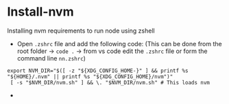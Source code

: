 # Install-nvm
Installing nvm requirements to run node using zshell

* Open `.zshrc` file and add the following code: (This can be done from the root folder -> `code .` -> from vs code edit the `.zshrc` file or form the command line `nn.zshrc`)
```
export NVM_DIR="$([ -z "${XDG_CONFIG_HOME-}" ] && printf %s "${HOME}/.nvm" || printf %s "${XDG_CONFIG_HOME}/nvm")"
 [ -s "$NVM_DIR/nvm.sh" ] && \. "$NVM_DIR/nvm.sh" # This loads nvm
```
* 
  
